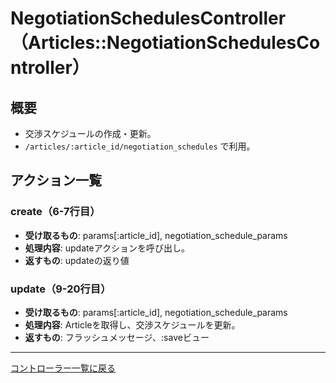 # NegotiationSchedulesController（Articles::NegotiationSchedulesController）

## 概要
- 交渉スケジュールの作成・更新。
- `/articles/:article_id/negotiation_schedules` で利用。

## アクション一覧

### create（6-7行目）
- **受け取るもの**: params[:article_id], negotiation_schedule_params
- **処理内容**: updateアクションを呼び出し。
- **返すもの**: updateの返り値

### update（9-20行目）
- **受け取るもの**: params[:article_id], negotiation_schedule_params
- **処理内容**: Articleを取得し、交渉スケジュールを更新。
- **返すもの**: フラッシュメッセージ、:saveビュー

---

[コントローラー一覧に戻る](../supplier_controllers_index.md) 